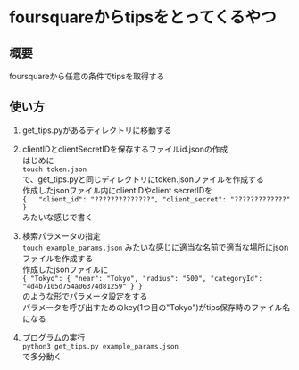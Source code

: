 # foursquareからtipsをとってくるやつ

## 概要
foursquareから任意の条件でtipsを取得する

## 使い方
1. get_tips.pyがあるディレクトリに移動する

2. clientIDとclientSecretIDを保存するファイルid.jsonの作成  
はじめに  
`touch token.json`  
で、get_tips.pyと同じディレクトリにtoken.jsonファイルを作成する  
作成したjsonファイル内にclientIDやclient secretIDを  
`{  
  "client_id": "??????????????",
  "client_secret": "?????????????"  
}`  
みたいな感じで書く  

3. 検索パラメータの指定    
`touch example_params.json`
みたいな感じに適当な名前で適当な場所にjsonファイルを作成する  
作成したjsonファイルに   
`{
  "Tokyo": {
    "near": "Tokyo",
    "radius": "500",
    "categoryId": "4d4b7105d754a06374d81259"
  }
}`  
のような形でパラメータ設定をする  
パラメータを呼び出すためのkey(1つ目の"Tokyo")がtips保存時のファイル名になる  
4. プログラムの実行  
`python3 get_tips.py example_params.json`  
で多分動く
